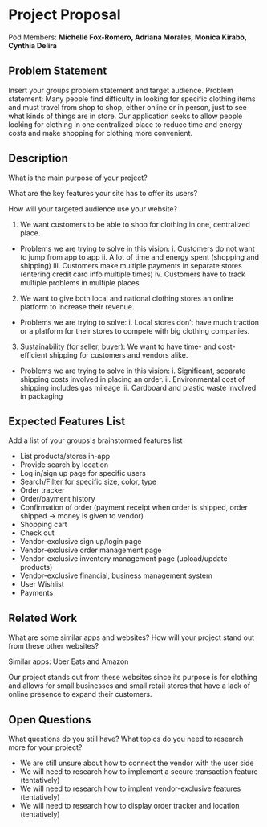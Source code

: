# Project Proposal

Pod Members: **Michelle Fox-Romero, Adriana Morales, Monica Kirabo, Cynthia Delira**

## Problem Statement

Insert your groups problem statement and target audience.
Problem statement: Many people find difficulty in looking for specific clothing items and must travel from shop to shop, either online or in person, just to see what kinds of things are in store. Our application seeks to allow people looking for clothing in one centralized place to reduce time and energy costs and make shopping for clothing more convenient.

## Description

What is the main purpose of your project?

What are the key features your site has to offer its users? 

How will your targeted audience use your website?

1. We want customers to be able to shop for clothing in one, centralized place.
  * Problems we are trying to solve in this vision:
    i. Customers do not want to jump from app to app
    ii. A lot of time and energy spent (shopping and shipping) 
    iii. Customers make multiple payments in separate stores (entering credit card info multiple times)
    iv. Customers have to track multiple problems in multiple places
2. We want to give both local and national clothing stores an online platform to increase their revenue.
  * Problems we are trying to solve:
    i. Local stores don’t have much traction or a platform for their stores to compete with big clothing companies. 
3. Sustainability (for seller, buyer): We want to have time- and cost-efficient shipping for customers and vendors alike.
  * Problems we are trying to solve in this vision: 
    i. Significant, separate shipping costs involved in placing an order.
    ii. Environmental cost of shipping includes gas mileage
    iii. Cardboard and plastic waste involved in packaging


## Expected Features List

Add a list of your groups's brainstormed features list
* List products/stores in-app
* Provide search by location
* Log in/sign up page for specific users
* Search/Filter for specific size, color, type
* Order tracker
* Order/payment history
* Confirmation of order (payment receipt when order is shipped, order shipped → money is given to vendor)
* Shopping cart
* Check out
* Vendor-exclusive sign up/login page
* Vendor-exclusive order management page
* Vendor-exclusive inventory management page (upload/update products)
* Vendor-exclusive financial, business management system
* User Wishlist  
* Payments

## Related Work

What are some similar apps and websites? How will your project stand out from these other websites?

Similar apps: Uber Eats and Amazon

Our project stands out from these websites since its purpose is for clothing and allows for small businesses and small retail stores that have a lack of online presence to expand their customers.

## Open Questions

What questions do you still have? What topics do you need to research more for your project?
* We are still unsure about how to connect the vendor with the user side 
* We will need to research how to implement a secure transaction feature (tentatively)
* We will need to research how to implent vendor-exclusive features (tentatively)
* We will need to research how to display order tracker and location (tentatively)

